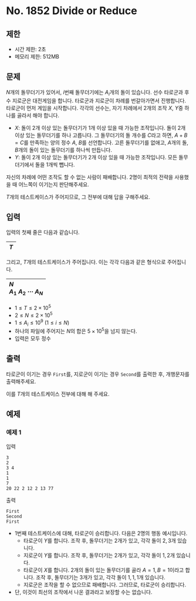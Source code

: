 # No. 1852 Divide or Reduce 

## 제한

- 시간 제한: 2초
- 메모리 제한: 512MB

## 문제

$N$개의 돌무더기가 있어서, $i$번째 돌무더기에는 $A_i$개의 돌이 있습니다.
선수 타로군과 후수 지로군은 대전게임을 합니다. 타로군과 지로군이 차례를 번갈아가면서 진행합니다. 타로군이 먼저 게임을 시작합니다. 각각의 선수는, 자기 차례에서 $2$개의 조작 $X$, $Y$중 하나를 골라서 해야 합니다.

- $X$: 돌이 $2$개 이상 있는 돌무더기가 $1$개 이상 있을 때 가능한 조작입니다. 돌이 $2$개 이상 있는 돌무더기를 하나 고릅니다. 그 돌무더기의 돌 개수를 $C$라고 하면, $A+B=C$를 만족하는 양의 정수 $A$, $B$를 선언합니다. 고른 돌무더기를 없애고, $A$개의 돌, $B$개의 돌이 있는 돌무더기를 하나씩 만듭니다.
- $Y$: 돌이 $2$개 이상 있는 돌무더기가 $2$개 이상 있을 때 가능한 조작입니다. 모든 돌무더기에서 돌을 $1$개씩 뺍니다.

자신의 차례에 어떤 조작도 할 수 없는 사람이 패배합니다. $2$명이 최적의 전략을 사용했을 때 어느쪽이 이기는지 판단해주세요.

$T$개의 테스트케이스가 주어지므로, 그 전부에 대해 답을 구해주세요.

## 입력

입력의 첫째 줄은 다음과 같습니다.

|$T$|
|:-|

그리고, $T$개의 테스트케이스가 주어집니다. 이는 각각 다음과 같은 형식으로 주어집니다.

| $N$<br>$A_1$ $A_2$ $\cdots$ $A_N$ |
| :--------------------------------- |

- $1 \le T \le 2 \times 10^5$
- $2 \le N \le 2 \times 10^5$
- $1 \le A_i \le 10^9$ ($1 \le i \le N$)
- 하나의 파일에 주어지는 $N$의 합은 $5 \times 10^5$을 넘지 않는다.
- 입력은 모두 정수

## 출력

타로군이 이기는 경우 `First`를, 지로군이 이기는 경우 `Second`를 출력한 후, 개행문자를 출력해주세요.

이를 $T$개의 테스트케이스 전부에 대해 해 주세요.

## 예제

### 예제 1

입력

```
3
2
3 4
1
1
7
20 22 2 12 2 13 77
```

출력

```
First
Second
First
```

- $1$번째 테스트케이스에 대해, 타로군이 승리합니다. 다음은 $2$명의 행동 예시입니다.
  - 타로군이 $Y$​를 합니다. 조작 후, 돌무더기는 $2$​개가 있고, 각각 돌이 $2, 3$​개 있습니다.
  - 지로군이 $Y$를 합니다. 조작 후, 돌무더기는 $2$개가 있고, 각각 돌이 $1, 2$개 있습니다.
  - 타로군이 $X$를 합니다. $2$개의 돌이 있는 돌무더기를 골라 $A=1, B=1$이라고 합니다. 조작 후, 돌무더기는 $3$개가 있고, 각각 돌이 $1, 1, 1$개 있습니다.
  - 지로군은 조작을 할 수 없으므로 패배합니다. 그러므로, 타로군이 승리합니다.
- 단, 이것이 최선의 조작에서 나온 결과라고 보장할 수는 없습니다. 
